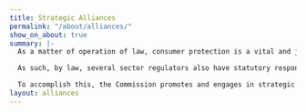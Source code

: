 ```yaml
---
title: Strategic Alliances
permalink: "/about/alliances/"
show_on_about: true
summary: |-
  As a matter of operation of law, consumer protection is a vital and joint responsibility on many levels. Because it is a crucial centre-piece of business, and a primary and critical role of government, it is not uncommon that there is dual, or multiple regulation and regulators. This duplication or multiplicity is not a conflict, nor is it unintended. On the contrary, it is an overlap. Regulatory overlap is a deliberate and common design to ensure complete coverage and protection which is paramount in consumer protection.

  As such, by law, several sector regulators also have statutory responsibilities to protect consumers in their sectors. Although the Federal Competition and Consumer Protection Commission (FCCPC) has overall oversight over protecting consumers across all sectors, the concurrent regulatory jurisdiction and approach in the laws seeks to improve protection outcomes by fostering collaboration.

  To accomplish this, the Commission promotes and engages in strategic alliances with sector regulators and other parties with whom a partnership can reinforce consumer protection and prevent mistreatment or exploitation of citizens. Apart from the regulatory convergence on consumer protection with other regulators, institutional objectives convergence with the Commission’s mandate occurs with civil society, and sometimes, development partners. Some of these strategic alliances define the Commission’s processes or how issues are addressed in different sectors.
layout: alliances
---
```


